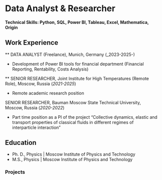 # Data Analyst & Researcher

#### Technical Skills: Python, SQL, Power BI, Tableau, Excel, Mathematica, Origin

## Work Experience

** DATA ANALYST (Freelance), Munich, Germany (_2023-2025-)
 - Development of Power BI tools for financial department (Financial 
Reporting, Rentability, Costs Analysis)

** SENIOR RESEARCHER, Joint Institute for High 
Temperatures (Remote Role), Moscow, Russia (_2021-2025_)
- Remote academic research position

SENIOR RESEARCHER, Bauman Moscow State Technical 
University, Moscow, Russia (_2020-2022_)
- Part time position as a PI of the project “Collective dynamics, 
elastic and transport properties of classical fluids in different 
regimes of interparticle interaction” 





## Education
 
- Ph. D., Physics |  Moscow Institute of Physics and Technology
- M.S., Physics   |  Moscow Institute of Physics and Technology


### Projects
